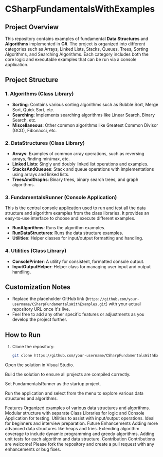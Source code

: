 # CSharpFundamentalsWithExamples

## Project Overview

This repository contains examples of fundamental **Data Structures** and **Algorithms** implemented in **C#**. The project is organized into different categories such as Arrays, Linked Lists, Stacks, Queues, Trees, Sorting Algorithms, and Searching Algorithms. Each category includes both the core logic and executable examples that can be run via a console application.

## Project Structure

### 1. **Algorithms (Class Library)**
   - **Sorting**: Contains various sorting algorithms such as Bubble Sort, Merge Sort, Quick Sort, etc.
   - **Searching**: Implements searching algorithms like Linear Search, Binary Search, etc.
   - **Miscellaneous**: Other common algorithms like Greatest Common Divisor (GCD), Fibonacci, etc.

### 2. **DataStructures (Class Library)**
   - **Arrays**: Examples of common array operations, such as reversing arrays, finding min/max, etc.
   - **Linked Lists**: Singly and doubly linked list operations and examples.
   - **StacksAndQueues**: Stack and queue operations with implementations using arrays and linked lists.
   - **TreesAndGraphs**: Binary trees, binary search trees, and graph algorithms.

### 3. **FundamentalsRunner (Console Application)**
   This is the central console application used to run and test all the data structure and algorithm examples from the class libraries. It provides an easy-to-use interface to choose and execute different examples.

   - **RunAlgorithms**: Runs the algorithm examples.
   - **RunDataStructures**: Runs the data structure examples.
   - **Utilities**: Helper classes for input/output formatting and handling.

### 4. **Utilities (Class Library)**
   - **ConsolePrinter**: A utility for consistent, formatted console output.
   - **InputOutputHelper**: Helper class for managing user input and output handling.

## Customization Notes
- Replace the placeholder GitHub link (`https://github.com/your-username/CSharpFundamentalsWithExamples.git`) with your actual repository URL once it's live.
- Feel free to add any other specific features or adjustments as you develop the project further.

## How to Run

1. Clone the repository:
   ```bash
   git clone https://github.com/your-username/CSharpFundamentalsWithExamples.git
Open the solution in Visual Studio.

Build the solution to ensure all projects are compiled correctly.

Set FundamentalsRunner as the startup project.

Run the application and select from the menu to explore various data structures and algorithms.

Features
Organized examples of various data structures and algorithms.
Modular structure with separate Class Libraries for logic and Console Application for testing.
Utilities to assist with input/output operations.
Ideal for beginners and interview preparation.
Future Enhancements
Adding more advanced data structures like heaps and tries.
Extending algorithm coverage to include dynamic programming and greedy algorithms.
Adding unit tests for each algorithm and data structure.
Contribution
Contributions are welcome! Please fork the repository and create a pull request with any enhancements or bug fixes.
